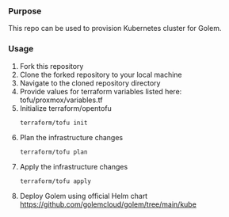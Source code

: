 ### Purpose

This repo can be used to provision Kubernetes cluster for Golem.

### Usage
1. Fork this repository
2. Clone the forked repository to your local machine
3. Navigate to the cloned repository directory
4. Provide values for terraform variables listed here: tofu/proxmox/variables.tf
5. Initialize terraform/opentofu
   ```
   terraform/tofu init
   ```
6. Plan the infrastructure changes
   ```
   terraform/tofu plan
   ```
7. Apply the infrastructure changes
   ```
   terraform/tofu apply
   ```
8. Deploy Golem using official Helm chart https://github.com/golemcloud/golem/tree/main/kube
